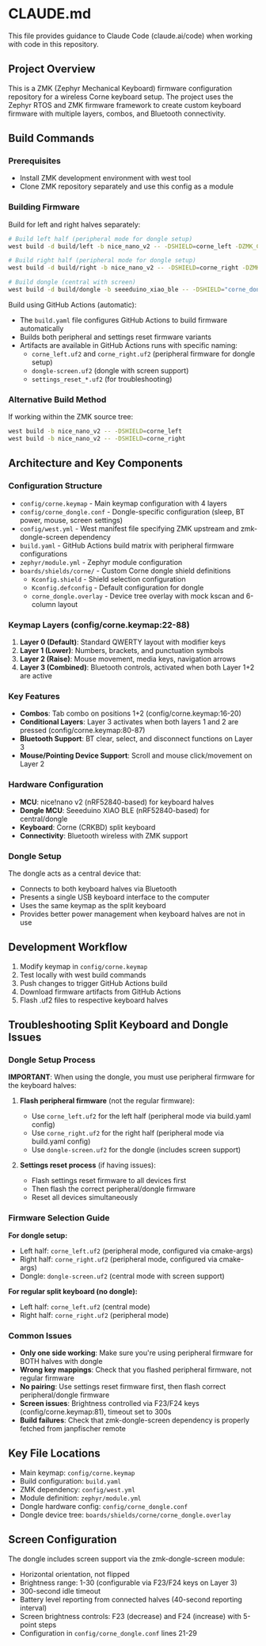 # CLAUDE.md

This file provides guidance to Claude Code (claude.ai/code) when working with code in this repository.

## Project Overview

This is a ZMK (Zephyr Mechanical Keyboard) firmware configuration repository for a wireless Corne keyboard setup. The project uses the Zephyr RTOS and ZMK firmware framework to create custom keyboard firmware with multiple layers, combos, and Bluetooth connectivity.

## Build Commands

### Prerequisites
- Install ZMK development environment with west tool
- Clone ZMK repository separately and use this config as a module

### Building Firmware
Build for left and right halves separately:

```bash
# Build left half (peripheral mode for dongle setup)
west build -d build/left -b nice_nano_v2 -- -DSHIELD=corne_left -DZMK_CONFIG="$(pwd)" -DCONFIG_ZMK_SPLIT=y -DCONFIG_ZMK_SPLIT_ROLE_CENTRAL=n

# Build right half (peripheral mode for dongle setup)
west build -d build/right -b nice_nano_v2 -- -DSHIELD=corne_right -DZMK_CONFIG="$(pwd)" -DCONFIG_ZMK_SPLIT=y -DCONFIG_ZMK_SPLIT_ROLE_CENTRAL=n

# Build dongle (central with screen)
west build -d build/dongle -b seeeduino_xiao_ble -- -DSHIELD="corne_dongle dongle_screen" -DZMK_CONFIG="$(pwd)"
```

Build using GitHub Actions (automatic):
- The `build.yaml` file configures GitHub Actions to build firmware automatically
- Builds both peripheral and settings reset firmware variants
- Artifacts are available in GitHub Actions runs with specific naming:
  - `corne_left.uf2` and `corne_right.uf2` (peripheral firmware for dongle setup)
  - `dongle-screen.uf2` (dongle with screen support)
  - `settings_reset_*.uf2` (for troubleshooting)

### Alternative Build Method
If working within the ZMK source tree:
```bash
west build -b nice_nano_v2 -- -DSHIELD=corne_left
west build -b nice_nano_v2 -- -DSHIELD=corne_right
```

## Architecture and Key Components

### Configuration Structure
- `config/corne.keymap` - Main keymap configuration with 4 layers
- `config/corne_dongle.conf` - Dongle-specific configuration (sleep, BT power, mouse, screen settings)
- `config/west.yml` - West manifest file specifying ZMK upstream and zmk-dongle-screen dependency
- `build.yaml` - GitHub Actions build matrix with peripheral firmware configurations
- `zephyr/module.yml` - Zephyr module configuration
- `boards/shields/corne/` - Custom Corne dongle shield definitions
  - `Kconfig.shield` - Shield selection configuration
  - `Kconfig.defconfig` - Default configuration for dongle
  - `corne_dongle.overlay` - Device tree overlay with mock kscan and 6-column layout

### Keymap Layers (config/corne.keymap:22-88)
1. **Layer 0 (Default)**: Standard QWERTY layout with modifier keys
2. **Layer 1 (Lower)**: Numbers, brackets, and punctuation symbols  
3. **Layer 2 (Raise)**: Mouse movement, media keys, navigation arrows
4. **Layer 3 (Combined)**: Bluetooth controls, activated when both Layer 1+2 are active

### Key Features
- **Combos**: Tab combo on positions 1+2 (config/corne.keymap:16-20)
- **Conditional Layers**: Layer 3 activates when both layers 1 and 2 are pressed (config/corne.keymap:80-87)
- **Bluetooth Support**: BT clear, select, and disconnect functions on Layer 3
- **Mouse/Pointing Device Support**: Scroll and mouse click/movement on Layer 2

### Hardware Configuration
- **MCU**: nice!nano v2 (nRF52840-based) for keyboard halves
- **Dongle MCU**: Seeeduino XIAO BLE (nRF52840-based) for central/dongle
- **Keyboard**: Corne (CRKBD) split keyboard
- **Connectivity**: Bluetooth wireless with ZMK support

### Dongle Setup
The dongle acts as a central device that:
- Connects to both keyboard halves via Bluetooth
- Presents a single USB keyboard interface to the computer
- Uses the same keymap as the split keyboard
- Provides better power management when keyboard halves are not in use

## Development Workflow

1. Modify keymap in `config/corne.keymap`
2. Test locally with west build commands
3. Push changes to trigger GitHub Actions build
4. Download firmware artifacts from GitHub Actions
5. Flash .uf2 files to respective keyboard halves

## Troubleshooting Split Keyboard and Dongle Issues

### Dongle Setup Process
**IMPORTANT**: When using the dongle, you must use peripheral firmware for the keyboard halves:

1. **Flash peripheral firmware** (not the regular firmware):
   - Use `corne_left.uf2` for the left half (peripheral mode via build.yaml config)
   - Use `corne_right.uf2` for the right half (peripheral mode via build.yaml config)
   - Use `dongle-screen.uf2` for the dongle (includes screen support)

2. **Settings reset process** (if having issues):
   - Flash settings reset firmware to all devices first
   - Then flash the correct peripheral/dongle firmware
   - Reset all devices simultaneously

### Firmware Selection Guide
**For dongle setup:**
- Left half: `corne_left.uf2` (peripheral mode, configured via cmake-args)
- Right half: `corne_right.uf2` (peripheral mode, configured via cmake-args)
- Dongle: `dongle-screen.uf2` (central mode with screen support)

**For regular split keyboard (no dongle):**
- Left half: `corne_left.uf2` (central mode)
- Right half: `corne_right.uf2` (peripheral mode)

### Common Issues
- **Only one side working**: Make sure you're using peripheral firmware for BOTH halves with dongle
- **Wrong key mappings**: Check that you flashed peripheral firmware, not regular firmware
- **No pairing**: Use settings reset firmware first, then flash correct peripheral/dongle firmware
- **Screen issues**: Brightness controlled via F23/F24 keys (config/corne.keymap:81), timeout set to 300s
- **Build failures**: Check that zmk-dongle-screen dependency is properly fetched from janpfischer remote

## Key File Locations
- Main keymap: `config/corne.keymap`
- Build configuration: `build.yaml` 
- ZMK dependency: `config/west.yml`
- Module definition: `zephyr/module.yml`
- Dongle hardware config: `config/corne_dongle.conf`
- Dongle device tree: `boards/shields/corne/corne_dongle.overlay`

## Screen Configuration
The dongle includes screen support via the zmk-dongle-screen module:
- Horizontal orientation, not flipped
- Brightness range: 1-30 (configurable via F23/F24 keys on Layer 3)
- 300-second idle timeout
- Battery level reporting from connected halves (40-second reporting interval)
- Screen brightness controls: F23 (decrease) and F24 (increase) with 5-point steps
- Configuration in `config/corne_dongle.conf` lines 21-29
